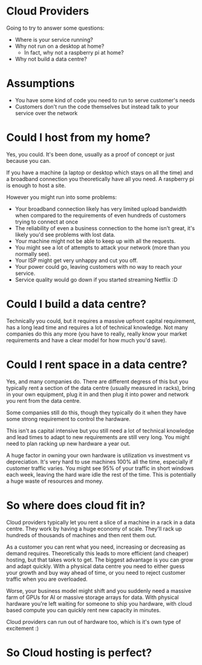 # Cloud Providers

Going to try to answer some questions:
- Where is your service running?
- Why not run on a desktop at home?
	- In fact, why not a raspberry pi at home?
- Why not build a data centre?

# Assumptions
- You have some kind of code you need to run to serve customer's needs
- Customers don't run the code themselves but instead talk to your service over the network

# Could I host from my home?
Yes, you could. It's been done, usually as a proof of concept or just because you can.

If you have a machine (a laptop or desktop which stays on all the time) and a broadband connection you theoretically have all you need. A raspberry pi is enough to host a site.
 
However you might run into some problems:
- Your broadband connection likely has very limited upload bandwidth when compared to the requirements of even hundreds of customers trying to connect at once
- The reliability of even a business connection to the home isn't great, it's likely you'd see problems with lost data.
- Your machine might not be able to keep up with all the requests.
- You might see a lot of attempts to attack your network (more than you normally see).
- Your ISP might get very unhappy and cut you off.
- Your power could go, leaving customers with no way to reach your service.
- Service quality would go down if you started streaming Netflix :D

# Could I build a data centre?
Technically you could, but it requires a massive upfront capital requirement, has a long lead time and requires a lot of technical knowledge. Not many companies do this any more (you have to really, really know your market requirements and have a clear model for how much you'd save).

# Could I rent space in a data centre?
Yes, and many companies do. There are different degress of this but you typically rent a section of the data centre (usually measured in racks), bring in your own equipment, plug it in and then plug it into power and network you rent from the data centre.

Some companies still do this, though they typically do it when they have some strong requirement to control the hardware.

This isn't as capital intensive but you still need a lot of technical knowledge and lead times to adapt to new requirements are still very long. You might need to plan racking up new hardware a year out.

A huge factor in owning your own hardware is utilization vs investment vs depreciation. It's very hard to use machines 100% all the time, especially if customer traffic varies. You might see 95% of your traffic in short windows each week, leaving the hard ware idle the rest of the time. This is potentially a huge waste of resources and money.

# So where does cloud fit in?
Cloud providers typically let you rent a slice of a machine in a rack in a data centre. They work by having a huge economy of scale. They'll rack up hundreds of thousands of machines and then rent them out. 

As a customer you can rent what you need, increasing or decreasing as demand requires.  Theoretically this leads to more efficient (and cheaper) hosting, but that takes work to get. The biggest advantage is you can grow and adapt quickly. With a physical data centre you need to either guess your growth and buy way ahead of time, or you need to reject customer traffic when you are overloaded.

Worse, your business model might shift and you suddenly need a massive farm of GPUs for AI or massive storage arrays for data. With physical hardware you're left waiting for someone to ship you hardware, with cloud based compute you can quickly rent new capacity in minutes.

Cloud providers can run out of hardware too, which is it's own type of excitement :)

# So Cloud hosting is perfect?
